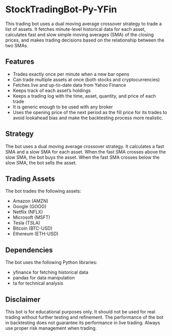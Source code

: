 # StockTradingBot-Py-YFin

This trading bot uses a dual moving average crossover strategy to trade a list of assets. It fetches minute-level historical data for each asset, calculates fast and slow simple moving averages (SMA) of the closing prices, and makes trading decisions based on the relationship between the two SMAs.

## Features

- Trades exactly once per minute when a new bar opens
- Can trade multiple assets at once (both stocks and cryptocurrencies)
- Fetches live and up-to-date data from Yahoo Finance
- Keeps track of each asset’s holdings
- Keeps a trading log with the time, asset, quantity, and price of each trade
- It is generic enough to be used with any broker
- Uses the opening price of the next period as the fill price for its trades to avoid lookahead bias and make the backtesting process more realistic.

## Strategy

The bot uses a dual moving average crossover strategy. It calculates a fast SMA and a slow SMA for each asset. When the fast SMA crosses above the slow SMA, the bot buys the asset. When the fast SMA crosses below the slow SMA, the bot sells the asset.

## Trading Assets

The bot trades the following assets:

- Amazon (AMZN)
- Google (GOOG)
- Netflix (NFLX)
- Microsoft (MSFT)
- Tesla (TSLA)
- Bitcoin (BTC-USD)
- Ethereum (ETH-USD)

## Dependencies

The bot uses the following Python libraries:

- yfinance for fetching historical data
- pandas for data manipulation
- ta for technical analysis

## Disclaimer

This bot is for educational purposes only. It should not be used for real trading without further testing and refinement. The performance of the bot in backtesting does not guarantee its performance in live trading. Always use proper risk management when trading.
